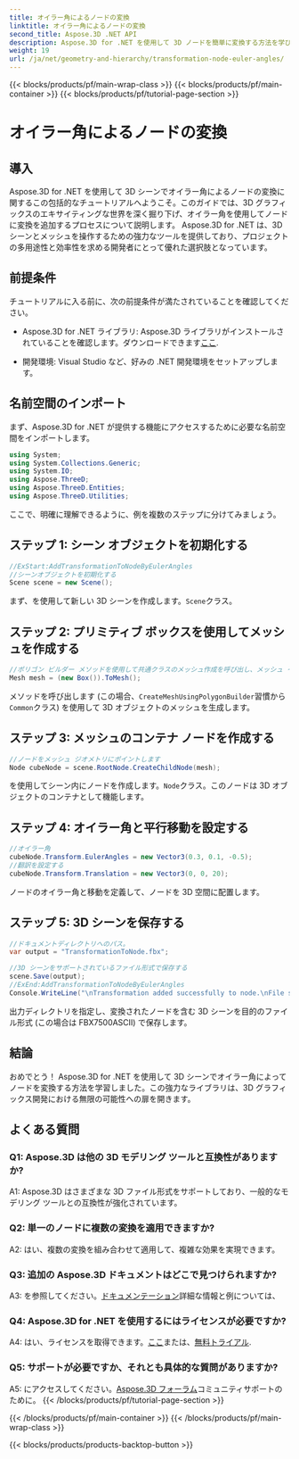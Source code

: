 ```yaml
---
title: オイラー角によるノードの変換
linktitle: オイラー角によるノードの変換
second_title: Aspose.3D .NET API
description: Aspose.3D for .NET を使用して 3D ノードを簡単に変換する方法を学びます。プロジェクトで素晴らしい結果を得るには、ステップバイステップのガイドに従ってください。
weight: 19
url: /ja/net/geometry-and-hierarchy/transformation-node-euler-angles/
---
```


{{< blocks/products/pf/main-wrap-class >}}
{{< blocks/products/pf/main-container >}}
{{< blocks/products/pf/tutorial-page-section >}}

# オイラー角によるノードの変換

## 導入

Aspose.3D for .NET を使用して 3D シーンでオイラー角によるノードの変換に関するこの包括的なチュートリアルへようこそ。このガイドでは、3D グラフィックスのエキサイティングな世界を深く掘り下げ、オイラー角を使用してノードに変換を追加するプロセスについて説明します。 Aspose.3D for .NET は、3D シーンとメッシュを操作するための強力なツールを提供しており、プロジェクトの多用途性と効率性を求める開発者にとって優れた選択肢となっています。

## 前提条件

チュートリアルに入る前に、次の前提条件が満たされていることを確認してください。

-  Aspose.3D for .NET ライブラリ: Aspose.3D ライブラリがインストールされていることを確認します。ダウンロードできます[ここ](https://releases.aspose.com/3d/net/).

- 開発環境: Visual Studio など、好みの .NET 開発環境をセットアップします。

## 名前空間のインポート

まず、Aspose.3D for .NET が提供する機能にアクセスするために必要な名前空間をインポートします。

```csharp
using System;
using System.Collections.Generic;
using System.IO;
using Aspose.ThreeD;
using Aspose.ThreeD.Entities;
using Aspose.ThreeD.Utilities;
```

ここで、明確に理解できるように、例を複数のステップに分けてみましょう。

## ステップ 1: シーン オブジェクトを初期化する

```csharp
//ExStart:AddTransformationToNodeByEulerAngles
//シーンオブジェクトを初期化する
Scene scene = new Scene();
```

まず、を使用して新しい 3D シーンを作成します。`Scene`クラス。


## ステップ 2: プリミティブ ボックスを使用してメッシュを作成する

```csharp
//ポリゴン ビルダー メソッドを使用して共通クラスのメッシュ作成を呼び出し、メッシュ インスタンスを設定します
Mesh mesh = (new Box()).ToMesh();
```

メソッドを呼び出します (この場合、`CreateMeshUsingPolygonBuilder`習慣から`Common`クラス) を使用して 3D オブジェクトのメッシュを生成します。

## ステップ 3: メッシュのコンテナ ノードを作成する

```csharp
//ノードをメッシュ ジオメトリにポイントします
Node cubeNode = scene.RootNode.CreateChildNode(mesh);
```

を使用してシーン内にノードを作成します。`Node`クラス。このノードは 3D オブジェクトのコンテナとして機能します。

## ステップ 4: オイラー角と平行移動を設定する

```csharp
//オイラー角
cubeNode.Transform.EulerAngles = new Vector3(0.3, 0.1, -0.5);            
//翻訳を設定する
cubeNode.Transform.Translation = new Vector3(0, 0, 20);
```

ノードのオイラー角と移動を定義して、ノードを 3D 空間に配置します。

## ステップ 5: 3D シーンを保存する

```csharp
//ドキュメントディレクトリへのパス。
var output = "TransformationToNode.fbx";

//3D シーンをサポートされているファイル形式で保存する
scene.Save(output);
//ExEnd:AddTransformationToNodeByEulerAngles
Console.WriteLine("\nTransformation added successfully to node.\nFile saved at " + output);
```

出力ディレクトリを指定し、変換されたノードを含む 3D シーンを目的のファイル形式 (この場合は FBX7500ASCII) で保存します。

## 結論

おめでとう！ Aspose.3D for .NET を使用して 3D シーンでオイラー角によってノードを変換する方法を学習しました。この強力なライブラリは、3D グラフィックス開発における無限の可能性への扉を開きます。

## よくある質問

### Q1: Aspose.3D は他の 3D モデリング ツールと互換性がありますか?

A1: Aspose.3D はさまざまな 3D ファイル形式をサポートしており、一般的なモデリング ツールとの互換性が強化されています。

### Q2: 単一のノードに複数の変換を適用できますか?

A2: はい、複数の変換を組み合わせて適用して、複雑な効果を実現できます。

### Q3: 追加の Aspose.3D ドキュメントはどこで見つけられますか?

 A3: を参照してください。[ドキュメンテーション](https://reference.aspose.com/3d/net/)詳細な情報と例については、

### Q4: Aspose.3D for .NET を使用するにはライセンスが必要ですか?

 A4: はい、ライセンスを取得できます。[ここ](https://purchase.aspose.com/buy)または、[無料トライアル](https://releases.aspose.com/).

### Q5: サポートが必要ですか、それとも具体的な質問がありますか?

 A5: にアクセスしてください。[Aspose.3D フォーラム](https://forum.aspose.com/c/3d/18)コミュニティサポートのために。
{{< /blocks/products/pf/tutorial-page-section >}}

{{< /blocks/products/pf/main-container >}}
{{< /blocks/products/pf/main-wrap-class >}}

{{< blocks/products/products-backtop-button >}}
